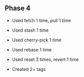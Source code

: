 ## Phase 4

* Used fetch 1 time, pull 1 time

* Used stash 1 time

* Used cherry-pick 1 time

* Used rebase 1 time

* Used reset 3 times, revert 1 time

* Created 2+ tags
